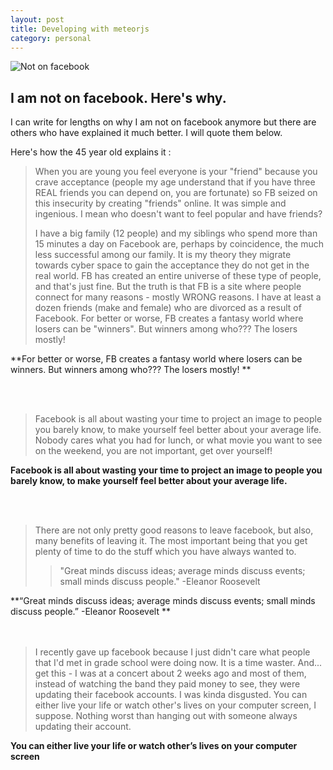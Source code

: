 ```yaml
---
layout: post
title: Developing with meteorjs
category: personal
---
```


![Not on facebook]({{site.url}}/public/images/nikhil_daga_personal1.jpg)


I am not on facebook. Here's why.
----------------------------------------------


I can write for lengths on why I am not on facebook anymore but there are others who have explained it much better. I will quote them below.


Here's how the 45 year old explains it :
> When you are young you feel everyone is your "friend" because you
> crave acceptance (people my age understand that if you have three REAL
> friends you can depend on, you are fortunate) so FB seized on this
> insecurity by creating "friends" online.  It was simple and ingenious.
> I mean who doesn't want to feel popular and have friends?
> 
> I have a big family (12 people) and my siblings who spend more than 15
> minutes a day on Facebook are, perhaps by coincidence, the much less
> successful among our family.  It is my theory they migrate towards
> cyber space to gain the acceptance they do not get in the real world. 
> FB has created an entire universe of these type of people, and that's
> just fine.  But the truth is that FB is a site where people connect
> for many reasons  - mostly WRONG reasons.  I have at least a dozen
> friends (make and female) who are divorced as a result of Facebook. 
> For better or worse, FB creates a fantasy world where losers can be
> "winners".  But winners among who???  The losers mostly!

**For better or worse, FB creates a fantasy world where losers can be winners. But winners among who??? The losers mostly! **

<br>
<br>

> Facebook is all about wasting your time to project an image to people
> you barely know, to make yourself feel better about your average life.
> Nobody cares what you had for lunch, or what movie you want to see on
> the weekend, you are not important, get over yourself!

**Facebook is all about wasting your time to project an image to people you barely know, to make yourself feel better about your average life.**

<br>
<br>

> There are  not only pretty good reasons to leave facebook, but also,
> many benefits of leaving it. The most important being that you get
> plenty of time to do the stuff which you have always wanted to.
> 
> > "Great minds discuss ideas; 
> > average minds discuss events; 
> > small minds discuss people." 
> > -Eleanor Roosevelt

**“Great minds discuss ideas;  average minds discuss events; small minds discuss people.” -Eleanor Roosevelt **  
<br>
<br>

> I recently gave up facebook because I just didn't care what people
> that I'd met in grade school were doing now.  It is a time waster. 
> And... get this - I was at a concert about 2 weeks ago and most of
> them, instead of watching the band they paid money to see, they were
> updating their facebook accounts.  I was kinda disgusted.  You can
> either live your life or watch other's lives on your computer screen,
> I suppose. Nothing worst  than hanging out with someone always
> updating their account.

**You can either live your life or watch other’s lives on your computer screen**
